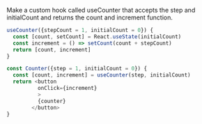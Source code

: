 Make a custom hook called useCounter that accepts the step and initialCount and returns the count and increment function.

```js
useCounter({stepCount = 1, initialCount = 0}) {
  const [count, setCount] = React.useState(initialCount)
  const increment = () => setCount(count + stepCount)
  return [count, increment]
}

const Counter({step = 1, initialCount = 0}) {
  const [count, increment] = useCounter(step, initialCount)
  return <button
          onClick={increment}
          >
          {counter}
        </button>
}

```
